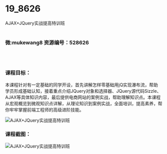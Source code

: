 # 19_8626
AJAX+JQuery实战提高特训班
<br/></br>
<h3>微:mukewang8 资源编号：528626</h3>
<br/></br>
<h3>课程目标：</h3>
<p>本课程针对有一定基础的同学开设，首先讲解怎样零基础用jQ实现瀑布流，帮助学员形成基础认知，接着重点介绍JQuery对象和选择器、JQuery源代码Sizzle、AJAX等具体知识内容，最后提供电商网站的案例实战，帮助理解知识点。本课程从宏观概览到微观知识点详解，从理论知识到案例实战，全面培训，提高素养，帮你牢牢掌握前端工程师的高级进阶技能。</p>
<p><img src="https://www.ko996.com/wp-content/uploads/img/2019/11/2-56-300x194.png" alt="AJAX+JQuery实战提高特训班"></p>
<h3>课程截图：</h3>
<p><img src="https://www.ko996.com/wp-content/uploads/img/2019/11/1-56.png" alt="AJAX+JQuery实战提高特训班"></p>
